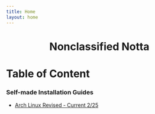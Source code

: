 ```yaml
---
title: Home
layout: home
---
```


<h1 style="text-align: center;">Nonclassified Notta</h1>

# Table of Content

### Self-made Installation Guides
- [Arch Linux Revised - Current 2/25](/docs/Arch-Linux-Installation-Revised.md)
